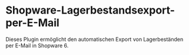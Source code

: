 # Shopware-Lagerbestandsexport-per-E-Mail
Dieses Plugin ermöglicht den automatischen Export von Lagerbeständen per E-Mail in Shopware 6.
